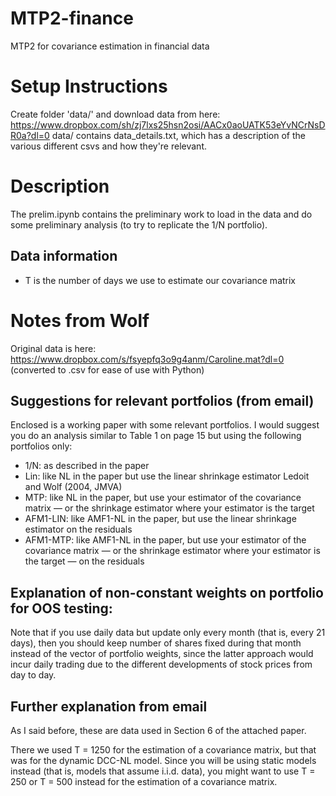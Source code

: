 # MTP2-finance
MTP2 for covariance estimation in financial data

# Setup Instructions

Create folder 'data/' and download data from here: https://www.dropbox.com/sh/zj7lxs25hsn2osi/AACx0aoUATK53eYvNCrNsDR0a?dl=0
data/ contains data_details.txt, which has a description of the various different csvs and how they're relevant.

# Description

The prelim.ipynb contains the preliminary work to load in the data and do some preliminary analysis (to try to replicate the 1/N portfolio).

## Data information

* T is the number of days we use to estimate our covariance matrix

# Notes from Wolf

Original data is here: https://www.dropbox.com/s/fsyepfq3o9g4anm/Caroline.mat?dl=0 (converted to .csv for ease of use with Python)

## Suggestions for relevant portfolios (from email)

Enclosed is a working paper with some relevant portfolios. I would suggest you do an analysis similar to Table 1 on page 15 but using the following portfolios only:
* 1/N: as described in the paper
* Lin: like NL in the paper but use the linear shrinkage estimator Ledoit and Wolf (2004, JMVA)
* MTP: like NL in the paper, but use your estimator of the covariance matrix — or the shrinkage estimator where your estimator is the target
* AFM1-LIN: like AMF1-NL in the paper, but use the linear shrinkage estimator on the residuals
* AFM1-MTP: like AMF1-NL in the paper, but use your estimator of the covariance matrix — or the shrinkage estimator where your estimator is the target — on the residuals

## Explanation of non-constant weights on portfolio for OOS testing: 

Note that if you use daily data but update only every month (that is, every 21 days), then you should keep number of shares fixed during that month instead of the vector of portfolio weights, since the latter approach would incur daily trading due to the different developments of stock prices from day to day.

## Further explanation from email

As I said before, these are data used in Section 6 of the attached paper.

There we used T = 1250 for the estimation of a covariance matrix, but that was for the dynamic DCC-NL model. Since you will be using static models instead (that is, models that assume i.i.d. data), you might want to use T = 250 or T = 500 instead for the estimation of a covariance matrix.
